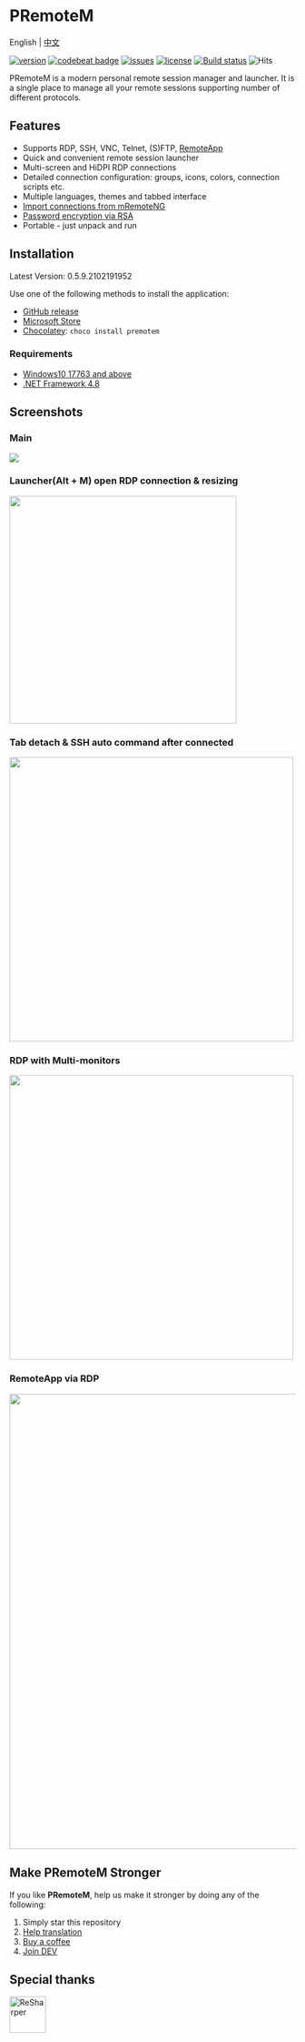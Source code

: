 # PRemoteM

English | [中文](https://github.com/VShawn/PRemoteM/blob/Doc/ReadMe_zh-cn/readme.md)

[![version](https://img.shields.io/github/v/release/vshawn/premotem?color=Green&include_prereleases)](https://github.com/VShawn/PRemoteM/releases)
[![codebeat badge](https://codebeat.co/badges/c3e71ab7-bf2c-455b-9886-d5956723eed5)](https://codebeat.co/projects/github-com-vshawn-premotem-dev)
[![issues](https://img.shields.io/github/issues/vshawn/premotem)](https://github.com/VShawn/PRemoteM/issues)
[![license](https://img.shields.io/github/license/vshawn/premotem?color=blue)](https://github.com/VShawn/PRemoteM/blob/dev/LICENSE)
[![Build status](https://ci.appveyor.com/api/projects/status/2qbmeeurdq0vijmf/branch/dev?svg=true)](https://ci.appveyor.com/project/VShawn/premotem-build-dev/branch/dev)
![Hits](https://hits.seeyoufarm.com/api/count/incr/badge.svg?url=https%3A%2F%2Fgithub.com%2Fvshawn%2Fpremotem&count_bg=%23E83D61&title_bg=%23102B3E&icon=github.svg&icon_color=%23CED8E1&title=&edge_flat=false)

PRemoteM is a modern personal remote session manager and launcher. It is a single place to manage all your remote sessions supporting number of different protocols.

## Features

- Supports RDP, SSH, VNC, Telnet, (S)FTP, [RemoteApp](https://github.com/VShawn/PRemoteM/wiki/RemoteApp-program)
- Quick and convenient remote session launcher
- Multi-screen and HiDPI RDP connections
- Detailed connection configuration: groups, icons, colors, connection scripts etc.
- Multiple languages, themes and tabbed interface
- [Import connections from mRemoteNG](https://raw.githubusercontent.com/VShawn/PRemoteM/Doc/DocPic/Migrate.jpg)
- [Password encryption via RSA](https://github.com/VShawn/PRemoteM/wiki/Security)
- Portable - just unpack and run

## Installation

Latest Version: 0.5.9.2102191952

Use one of the following methods to install the application:

- [GitHub release](https://github.com/VShawn/PRemoteM/releases)
- [Microsoft Store](https://www.microsoft.com/store/productId/9PNMNF92JNFP)
- [Chocolatey](https://chocolatey.org/packages/premotem): `choco install premotem`

### Requirements

- [Windows10 17763 and above](https://support.lenovo.com/us/en/solutions/ht502786)
- [.NET Framework 4.8](https://dotnet.microsoft.com/download/dotnet-framework/net48)

## Screenshots

### Main

<img src="https://raw.githubusercontent.com/VShawn/PRemoteM/Doc/DocPic/maindemo.png"/>

### Launcher(Alt + M) open RDP connection & resizing

<img src="https://raw.githubusercontent.com/VShawn/PRemoteM/Doc/DocPic/quickstart.gif" width="400"/>

### Tab detach & SSH auto command after connected

<img src="https://raw.githubusercontent.com/VShawn/PRemoteM/Doc/DocPic/tab.gif" width="500" />

### RDP with Multi-monitors

<img src="https://raw.githubusercontent.com/VShawn/PRemoteM/Doc/DocPic/multi-screen.jpg" width="500" />

### RemoteApp via RDP

<img src="https://raw.githubusercontent.com/VShawn/PRemoteM/Doc/DocPic/RemoteApp/demo.jpg" width="800" />

## Make PRemoteM Stronger

If you like **PRemoteM**, help us make it stronger by doing any of the following:

1. Simply star this repository
2. [Help translation](https://github.com/VShawn/PRemoteM/wiki/Help-wanted:-Translation)
3. [Buy a coffee](https://ko-fi.com/VShawn)
4. [Join DEV](DEVELOP.md)

## Special thanks

<a href="http://www.jetbrains.com/resharper/"><img src="http://www.tom-englert.de/Images/icon_ReSharper.png" alt="ReSharper" width="64" height="64" /></a>

